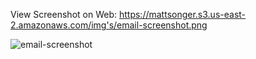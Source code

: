 View Screenshot on Web: https://mattsonger.s3.us-east-2.amazonaws.com/img's/email-screenshot.png

![email-screenshot](https://user-images.githubusercontent.com/94155400/186941911-d6701887-7fc7-43d8-9d75-71a1ce09ac52.png)
